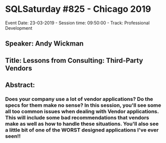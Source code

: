# SQLSaturday #825 - Chicago 2019
Event Date: 23-03-2019 - Session time: 09:50:00 - Track: Professional Development
## Speaker: Andy Wickman
## Title: Lessons from Consulting:  Third-Party Vendors
## Abstract:
### Does your company use a lot of vendor applications?  Do the specs for them make no sense?  In this session, you'll see some all too common issues when dealing with Vendor applications.  This will include some bad recommendations that vendors make as well as how to handle these situations.  You'll also see a little bit of one of the WORST designed applications I've ever seen!!
